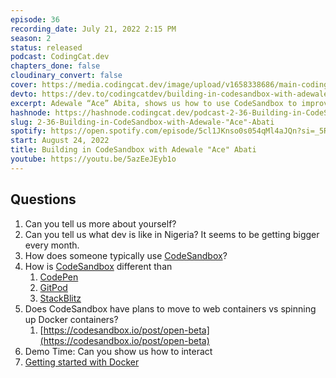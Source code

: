 ```yaml
---
episode: 36
recording_date: July 21, 2022 2:15 PM
season: 2
status: released
podcast: CodingCat.dev
chapters_done: false
cloudinary_convert: false
cover: https://media.codingcat.dev/image/upload/v1658338686/main-codingcatdev-photo/Building-in-CodeSandbox-with-Adewale-%22Ace%22-Abati.jpg
devto: https://dev.to/codingcatdev/building-in-codesandbox-with-adewale-ace-abati-5a1p
excerpt: Adewale “Ace” Abita, shows us how to use CodeSandbox to improve your developer experience and collaboration.
hashnode: https://hashnode.codingcat.dev/podcast-2-36-Building-in-CodeSandbox-with-Adewale-"Ace"-Abati
slug: 2-36-Building-in-CodeSandbox-with-Adewale-"Ace"-Abati
spotify: https://open.spotify.com/episode/5cl1JKnso0s054qMl4aJQn?si=_5RnCPPIR8u8nwoA8lwCMQ
start: August 24, 2022
title: Building in CodeSandbox with Adewale "Ace" Abati
youtube: https://youtu.be/5azEeJEyb1o
---
```

## Questions

1. Can you tell us more about yourself?
2. Can you tell us what dev is like in Nigeria? It seems to be getting bigger every month.
3. How does someone typically use [CodeSandbox](https://codesandbox.io/)?
4. How is [CodeSandbox](https://codesandbox.io/) different than
    1. [CodePen](https://codepen.io/)
    2. [GitPod](https://gitpod.io/)
    3. [StackBlitz](https://stackblitz.com/)
5. Does CodeSandbox have plans to move to web containers vs spinning up Docker containers?
    1. [https://codesandbox.io/post/open-beta](https://codesandbox.io/post/open-beta)
6. Demo Time: Can you show us how to interact
7. [Getting started with Docker](https://codesandbox.io/docs/projects/tutorial/getting-started-with-docker)